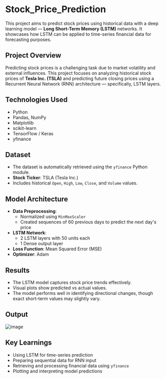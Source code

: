 # Stock_Price_Prediction

This project aims to predict stock prices using historical data with a deep learning model — **Long Short-Term Memory (LSTM)** networks. It showcases how LSTM can be applied to time-series financial data for forecasting purposes.

## Project Overview

Predicting stock prices is a challenging task due to market volatility and external influences. This project focuses on analyzing historical stock prices of **Tesla Inc. (TSLA)** and predicting future closing prices using a Recurrent Neural Network (RNN) architecture — specifically, LSTM layers.

## Technologies Used

- Python  
- Pandas, NumPy  
- Matplotlib  
- scikit-learn  
- TensorFlow / Keras  
- yfinance  

## Dataset

- The dataset is automatically retrieved using the `yfinance` Python module.  
- **Stock Ticker**: TSLA (Tesla Inc.)  
- Includes historical `Open`, `High`, `Low`, `Close`, and `Volume` values.  

## Model Architecture

- **Data Preprocessing**:  
  - Normalized using `MinMaxScaler`  
  - Created sequences of 60 previous days to predict the next day's price  
- **LSTM Network**:  
  - 2 LSTM layers with 50 units each  
  - 1 Dense output layer  
- **Loss Function**: Mean Squared Error (MSE)  
- **Optimizer**: Adam  

## Results

- The LSTM model captures stock price trends effectively.  
- Visual plots show predicted vs actual values.  
- The model performs well in identifying directional changes, though exact short-term values may slightly vary.  

## Output
![image](https://github.com/user-attachments/assets/c2dcc722-995c-4d9d-b603-4b607a2c6828)

## Key Learnings

- Using LSTM for time-series prediction  
- Preparing sequential data for RNN input  
- Retrieving and processing financial data using `yfinance`  
- Plotting and interpreting model predictions  
